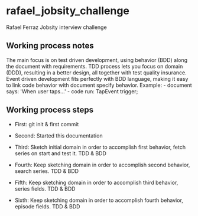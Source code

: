 # rafael_jobsity_challenge

Rafael Ferraz Jobsity interview challenge

## Working process notes
  
  The main focus is on test driven development, using behavior (BDD) along the document with
  requirements.
  TDD process lets you focus on domain (DDD), resulting in a better design, all together with test 
  quality insurance. 
  Event driven development fits perfectly with BDD language, making it easy to link code behavior 
  with document specify behavior. Example: 
      - document says: 'When user taps...' 
      - code run: TapEvent trigger; 


## Working process steps

- First: 
  git init & first commit
  
- Second: 
  Started this documentation 
  
- Third:
  Sketch initial domain in order to accomplish first behavior, fetch series on start and test it.
  TDD & BDD

- Fourth:
  Keep sketching domain in order to accomplish second behavior, search series.
  TDD & BDD

- Fifth:
  Keep sketching domain in order to accomplish third behavior, series fields.
  TDD & BDD

- Sixth:
  Keep sketching domain in order to accomplish fourth behavior, episode fields.
  TDD & BDD